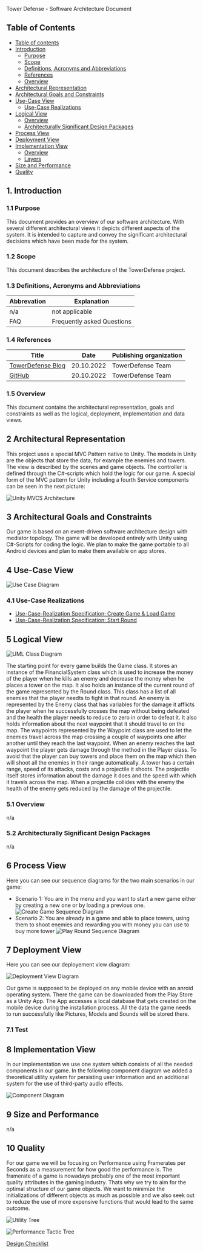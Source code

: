 Tower Defense - Software Architecture Document

## Table of Contents
 - [Table of contents](#table-of-contents)
 - [Introduction](#1-introduction)
    - [Purpose](#11-purpose)
    - [Scope](#12-scope)
    - [Definitions, Acronyms and Abbreviations](#13-definitions-acronyms-and-abbreviations)
    - [References](#14-references)
    - [Overview](#15-overview)
 - [Architectural Representation](#2-architectural-representation)
 - [Architectural Goals and Constraints](#3-architectural-goals-and-constraints)
 - [Use-Case View](#4-use-case-view)
    - [Use-Case Realizations](#41-use-case-realizations)
 - [Logical View](#5-logical-view)
    - [Overview](#51-overview)
    - [Architecturally Significant Design Packages](#52-architecturally-significant-design-packages)
 - [Process View](#6-process-view)
 - [Deployment View](#7-deployment-view)
 - [Implementation View](#8-implementation-view)
    - [Overview](#8-overview)
    - [Layers](#82-layers)
 - [Size and Performance](#9-size-and-performance)
 - [Quality](#10-quality)

## 1. Introduction

### 1.1 Purpose
This document provides an overview of our software architecture. With several different architectural views it depicts different aspects of the system. It is intended to capture and convey the significant architectural decisions which have been made for the system.


### 1.2 Scope
This document describes the architecture of the TowerDefense project.


### 1.3 Definitions, Acronyms and Abbreviations
| Abbrevation | Explanation                            |
| ----------- | -------------------------------------- |
| n/a         | not applicable                         |
| FAQ         | Frequently asked Questions             |

### 1.4 References

| Title                                                              | Date       | Publishing organization   |
| -------------------------------------------------------------------|:----------:| ------------------------- |
| [TowerDefense Blog](https://github.com/argastle/TowerDefense/discussions)   | 20.10.2022 | TowerDefense Team    |
| [GitHub](https://github.com/argastle/TowerDefense)              | 20.10.2022 | TowerDefense Team    |

### 1.5 Overview
This document contains the architectural representation, goals and constraints as well 
as the logical, deployment, implementation and data views.

## 2 Architectural Representation 
This project uses a special MVC Pattern native to Unity. The models in Unity are the objects that store the data, for example the enemies and towers. The view is described by the scenes and game objects. The controller is defined through the C#-scripts which hold the logic for our game. A special form of the MVC pattern for Unity including a fourth Service components can be seen in the next picture:

![Unity MVCS Architecture](https://user-images.githubusercontent.com/64361270/206400556-000309cd-4d7f-4d8a-8b5a-d2cf1e03c727.png)

## 3 Architectural Goals and Constraints 
Our game is based on an event-driven software architecture design with mediator topology. The game will be developed entirely with Unity using C#-Scripts for coding the logic. We plan to make the game portable to all Android devices and plan to make them available on app stores.

## 4 Use-Case View 
![Use Case Diagram](https://github.com/argastle/TowerDefense/blob/main/Projektmanagement/Diagrams/Use%20Case%20Diagram.png)

### 4.1 Use-Case Realizations
- [Use-Case-Realization Specification: Create Game & Load Game](https://github.com/argastle/TowerDefense/edit/main/Projektmanagement/Use-Cases/Realization%20Specification/UCRS%20%231.md)
- [Use-Case-Realization Specification: Start Round](https://github.com/argastle/TowerDefense/edit/main/Projektmanagement/UCRS%20%232.md)

## 5 Logical View 
![UML Class Diagram](https://github.com/argastle/TowerDefense/blob/main/Projektmanagement/Diagrams/UML%20Diagram.png)

The starting point for every game builds the Game class. It stores an instance of the FinancialSystem class which is used to increase the money of the player when he kills an enemy and decrease the money when he places a tower on the map. It also holds an instance of the current round of the game represented by the Round class. This class has a list of all enemies that the player needts to fight in that round. An enemy is represented by the Enemy class that has variables for the damage it afflicts the player when he successfully crosses the map without being defeated and the health the player needs to reduce to zero in order to defeat it. It also holds information about the next waypoint that it should travel to on the map. The waypoints represented by the Waypoint class are used to let the enemies travel across the map crossing a couple of waypoints one after another until they reach the last waypoint. When an enemy reaches the last waypoint the player gets damage through the method in the Player class. To avoid that the player can buy towers and place them on the map which then will shoot all the enemies in their range automatically. A tower has a certain range, speed of its attacks, costs and a projectile it shoots. The projectile itself stores information about the damage it does and the speed with which it travels across the map. When a projectile collides with the enemy the health of the enemy gets reduced by the damage of the projectile. 

### 5.1 Overview
n/a

### 5.2 Architecturally Significant Design Packages
n/a

## 6 Process View 
Here you can see our sequence diagrams for the two main scenarios in our game:

 - Scenario 1: You are in the menu and you want to start a new game either by creating a new one or by loading a previous one.
 ![Create Game Sequence Diagram](https://github.com/argastle/TowerDefense/blob/main/Projektmanagement/Diagrams/Sequence%20Diagrams/Create%20Game.png)
 - Scenario 2: You are already in a game and able to place towers, using them to shoot enemies and rewarding you with money you can use to buy more tower
  ![Play Round Sequence Diagram](https://github.com/argastle/TowerDefense/blob/main/Projektmanagement/Diagrams/Sequence%20Diagrams/Play%20Round.png)

## 7 Deployment View 
Here you can see our deployement view diagram: 

![Deployment View Diagram](https://github.com/argastle/TowerDefense/blob/main/Projektmanagement/Diagrams/Deployment%20View.png)

Our game is supposed to be deployed on any mobile device with an anroid operating system. There the game can be downloaded from the Play Store as a Unity App. The App accesses a local database that gets created on the mobile device during the installation process. All the data the game needs to run successfully like Pictures, Models and Sounds will be stored there.

### 7.1 Test

## 8 Implementation View 
In our implementation we use one system which consists of all the needed components in our game. In the following component diagram we added a theoretical utility system for persisting user information and an additional system for the use of third-party audio effects. 

![Component Diagram](https://github.com/argastle/TowerDefense/blob/main/Projektmanagement/Diagrams/Component%20Diagram.png)

## 9 Size and Performance
n/a

## 10 Quality 
For our game we will be focusing on Performance using Framerates per Seconds as a measurement for how good the performance is. The framerate of a game is nowadays probably one of the most important quality attributes in the gaming industry. Thats why we try to aim for the optimal structure of our game objects. We want to minimize the initializations of different objects as much as possible and we also seek out to reduze the use of more expensive functions that would lead to the same outcome.

![Utility Tree](https://github.com/argastle/TowerDefense/blob/main/Projektmanagement/Diagrams/Utility%20Tree.png)

![Performance Tactic Tree](https://github.com/argastle/TowerDefense/blob/main/Projektmanagement/Diagrams/Performance%20Tactics%20Highlights.png)

[Design Checklist](https://github.com/argastle/TowerDefense/blob/main/Projektmanagement/Software%20Architecture%20Documentation/Design%20Checklist%20for%20Performance.md)
